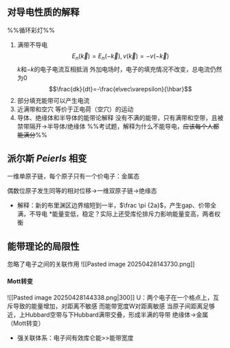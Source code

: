 ## 对导电性质的解释
%%循环彩灯%%
1. 满带不导电
$$E_n(\vec k)=E_n(-\vec k),v(\vec k)=-v(-\vec k)$$
$k$和$-k$的电子电流互相抵消
外加电场时，电子的填充情况不改变，总电流仍然为0
$$\frac{dk}{dt}=-\frac{e\vec\varepsilon}{\hbar}$$
2. 部分填充能带可以产生电流
3. 近满带和空穴
    等价于正电荷（空穴）的运动
4. 导体、绝缘体和半导体的能带论解释
    没有不满的能带，只有满带和空带，且被禁带隔开->半导体/绝缘体
%%考试题，解释为什么不能导电，~~应该每个人都能满分~~%%

## 派尔斯 *Peierls* 相变
一维单原子链，每个原子只有一个价电子：金属态

偶数位原子发生同等的相对位移->一维双原子链->绝缘态
- 解释：新的布里渊区边界缩短到一半，$\frac \pi {2a}$，产生gap、价带全满，不导电
\*能量变低，稳定？实际上还受库伦排斥力影响能量变高，两者权衡
## 能带理论的局限性
忽略了电子之间的关联作用
![[Pasted image 20250428143730.png]]
#### Mott转变 
![[Pasted image 20250428144338.png|300]]
U：两个电子在一个格点上，互斥导致的能量增加，对距离不敏感
而能带宽度W对距离敏感
当原子间距离足够近，上Hubbard空带与下Hubbard满带交叠，形成半满的导带
绝缘体->金属（Mott转变）
- 强关联体系：电子间有效库仑能>>能带宽度

